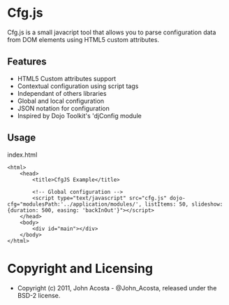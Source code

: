 # Cfg.js

Cfg.js is a small javacript tool that allows you to parse configuration data from DOM elements using HTML5 custom attributes.

## Features

* HTML5 Custom attributes support
* Contextual configuration using script tags
* Independant of others libraries
* Global and local configuration
* JSON notation for configuration
* Inspired by Dojo Toolkit's 'djConfig module

## Usage

index.html

	<html>
		<head>
			<title>CfgJS Example</title>
			
			<!-- Global configuration -->
			<script type="text/javascript" src="cfg.js" dojo-cfg="modulesPath:'../application/modules/', listItems: 50, slideshow: {duration: 500, easing: 'backInOut'}"></script>
		</head>
		<body>
			<div id="main"></div>
		</body>
	</html>
	
	
# Copyright and Licensing #
* Copyright (c) 2011, John Acosta - @John_Acosta, released under the BSD-2 license.
